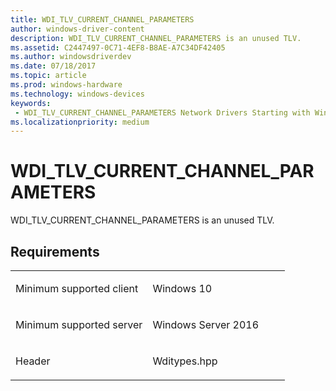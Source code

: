 ```yaml
---
title: WDI_TLV_CURRENT_CHANNEL_PARAMETERS
author: windows-driver-content
description: WDI_TLV_CURRENT_CHANNEL_PARAMETERS is an unused TLV.
ms.assetid: C2447497-0C71-4EF8-B8AE-A7C34DF42405
ms.author: windowsdriverdev 
ms.date: 07/18/2017 
ms.topic: article 
ms.prod: windows-hardware 
ms.technology: windows-devices 
keywords:
 - WDI_TLV_CURRENT_CHANNEL_PARAMETERS Network Drivers Starting with Windows Vista
ms.localizationpriority: medium
---
```


# WDI\_TLV\_CURRENT\_CHANNEL\_PARAMETERS


WDI\_TLV\_CURRENT\_CHANNEL\_PARAMETERS is an unused TLV.

Requirements
------------

<table>
<colgroup>
<col width="50%" />
<col width="50%" />
</colgroup>
<tbody>
<tr class="odd">
<td><p>Minimum supported client</p></td>
<td><p>Windows 10</p></td>
</tr>
<tr class="even">
<td><p>Minimum supported server</p></td>
<td><p>Windows Server 2016</p></td>
</tr>
<tr class="odd">
<td><p>Header</p></td>
<td>Wditypes.hpp</td>
</tr>
</tbody>
</table>

 

 




